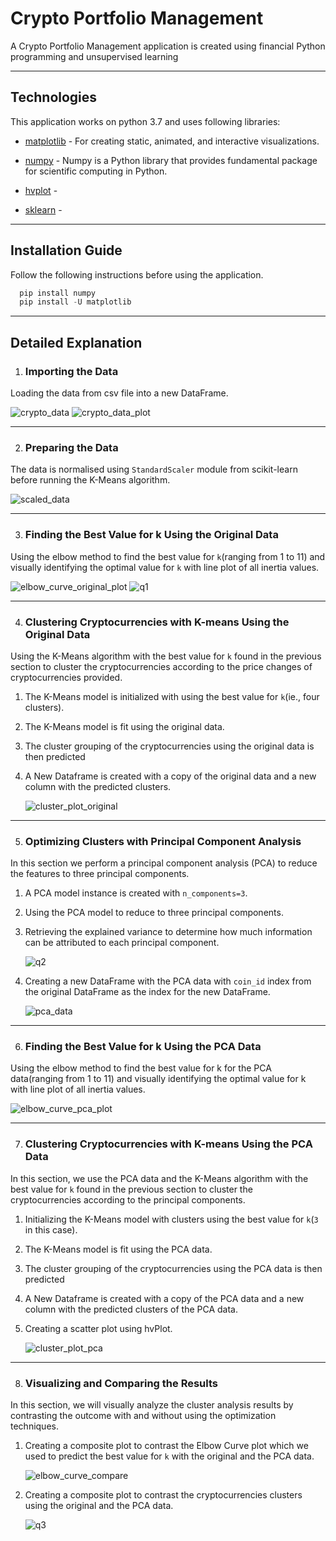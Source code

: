 # Crypto Portfolio Management
A Crypto Portfolio Management application is created using financial Python programming and unsupervised learning

---

## Technologies

This application works on python 3.7 and uses following libraries:

* [matplotlib](https://github.com/matplotlib/matplotlib.git) - For creating static, animated, and interactive visualizations.

* [numpy](https://numpy.org/doc/stable/) - Numpy is a Python library that provides fundamental package for scientific computing in Python.

* [hvplot]() - 

* [sklearn]() - 

---


## Installation Guide

Follow the following instructions before using the application.

```python
  pip install numpy
  pip install -U matplotlib
```
---

## Detailed Explanation

1. ### Importing the Data

Loading the data from csv file into a new DataFrame.

  ![crypto_data](Resources/Images/crypto_data.png)
  ![crypto_data_plot](Resources/Images/crypto_data_plot.png)

---

2. ### Preparing the Data

The data is normalised using `StandardScaler` module from scikit-learn before running the K-Means algorithm.

   ![scaled_data](Resources/Images/scaled_data.png) 

---

3. ### Finding the Best Value for k Using the Original Data

Using the elbow method to find the best value for `k`(ranging from 1 to 11) and visually identifying the optimal value for `k` with line plot of all inertia values.

   ![elbow_curve_original_plot](Resources/Images/elbow_curve_original_plot.png)
   ![q1](Resources/Images/q1.png)

---

4. ### Clustering Cryptocurrencies with K-means Using the Original Data

Using the K-Means algorithm with the best value for `k` found in the previous section to cluster the cryptocurrencies according to the price changes of cryptocurrencies provided.

1. The K-Means model is initialized with using the best value for `k`(ie., four clusters). 

2. The K-Means model is fit using the original data.

3. The cluster grouping of the cryptocurrencies using the original data is then predicted

4. A New Dataframe is created with a copy of the original data and a new column with the predicted clusters.

   ![cluster_plot_original](Resources/Images/cluster_plot_original.png)

---

5. ### Optimizing Clusters with Principal Component Analysis

In this section we perform a principal component analysis (PCA) to reduce the features to three principal components.

1. A PCA model instance is created with `n_components=3`.

2. Using the PCA model to reduce to three principal components.

3. Retrieving the explained variance to determine how much information can be attributed to each principal component.

   ![q2](Resources/Images/q2.png)

5. Creating a new DataFrame with the PCA data with `coin_id` index from the original DataFrame as the index for the new DataFrame.

   ![pca_data](Resources/Images/pca_data.png)

---

6. ### Finding the Best Value for k Using the PCA Data

Using the elbow method to find the best value for k for the PCA data(ranging from 1 to 11) and visually identifying the optimal value for k with line plot of all inertia values.

   ![elbow_curve_pca_plot](Resources/Images/elbow_curve_pca_plot.png)

---

7. ### Clustering Cryptocurrencies with K-means Using the PCA Data

In this section, we use the PCA data and the K-Means algorithm with the best value for `k` found in the previous section to cluster the cryptocurrencies according to the principal components.

1. Initializing the K-Means model with clusters using the best value for `k`(`3` in this case). 

2. The K-Means model is fit using the PCA data.

3. The cluster grouping of the cryptocurrencies using the PCA data is then predicted

4. A New Dataframe is created with a copy of the PCA data and a new column with the predicted clusters of the PCA data.

5. Creating a scatter plot using hvPlot.

   ![cluster_plot_pca](Resources/Images/cluster_plot_pca.png)

---

8. ### Visualizing and Comparing the Results

In this section, we will visually analyze the cluster analysis results by contrasting the outcome with and without using the optimization techniques.

1. Creating a composite plot to contrast the Elbow Curve plot which we used to predict the best value for `k` with the original and the PCA data.

   ![elbow_curve_compare](Resources/Images/elbow_curve_compare.png)

2. Creating a composite plot to contrast the cryptocurrencies clusters using the original and the PCA data.

   ![q3](Resources/Images/q3.png)
